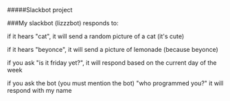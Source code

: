 #####Slackbot project

###My slackbot (lizzzbot) responds to:

if it hears "cat", it will send a random picture of a cat (it's cute)

if it hears "beyonce", it will send a picture of lemonade (because beyonce)

if you ask "is it friday yet?", it will respond based on the current day of the week

if you ask the bot (you must mention the bot) "who programmed you?" it will respond with my name 
